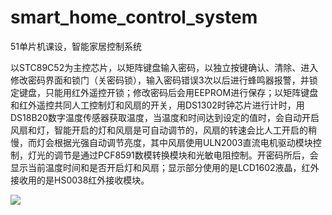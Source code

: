 # smart_home_control_system
51单片机课设，智能家居控制系统

​		以STC89C52为主控芯片，以矩阵键盘输入密码，以独立按键确认、清除、进入修改密码界面和锁门（关密码锁），输入密码错误3次以后进行蜂鸣器报警，并锁定键盘，只能用红外遥控开锁；修改密码后会用EEPROM进行保存；以矩阵键盘和红外遥控共同人工控制灯和风扇的开关，用DS1302时钟芯片进行计时，用DS18B20数字温度传感器获取温度，当温度和时间达到设定的值时，会自动开启风扇和灯，智能开启的灯和风扇是可自动调节的，风扇的转速会比人工开启的稍慢，而灯会根据光强自动调节亮度，其中风扇使用ULN2003直流电机驱动模块控制，灯光的调节是通过PCF8591数模转换模块和光敏电阻控制。开密码所后，会显示当前温度时间和是否开启灯和风扇；显示部分使用的是LCD1602液晶，红外接收用的是HS0038红外接收模块。

![](https://github.com/qq992338041/smart_home_control_system/blob/master/%E8%AF%BE%E7%A8%8B%E8%AE%BE%E8%AE%A1%E6%99%BA%E8%83%BD%E5%AE%B6%E5%B1%85/%E6%B5%81%E7%A8%8B%E5%9B%BE.png?raw=true)
